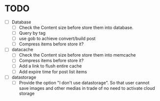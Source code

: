 # TODO

- [ ] Database
	- [ ] Check the Content size before store them into database.
	- [ ] Query by tag
	- [ ] use gob to achieve convert/build post
	- [ ] Compress items before store it?
- [ ] datacache
	- [ ] Check the Content size before store them into memcache
	- [ ] Compress items before store it?
	- [ ] Add a link to flush entire cache
	- [ ] Add expire time for post list items
- [ ] datastorage
    - [ ] Provide the option "I don't use datastorage". So that user cannot save images and other medias in trade of no need to activate cloud storage 